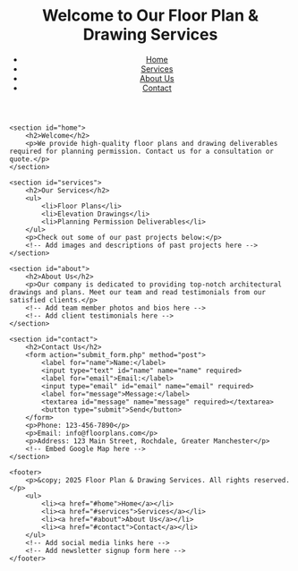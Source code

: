 <!DOCTYPE html>
<html lang="en">
<head>
    <meta charset="UTF-8">
    <meta name="viewport" content="width=device-width, initial-scale=1.0">
    <title>Floor Plan & Drawing Services</title>
    <link rel="stylesheet" href="styles.css">
</head>
<body>
    <header>
        <h1>Welcome to Our Floor Plan & Drawing Services</h1>
        <nav>
            <ul>
                <li><a href="#home">Home</a></li>
                <li><a href="#services">Services</a></li>
                <li><a href="#about">About Us</a></li>
                <li><a href="#contact">Contact</a></li>
            </ul>
        </nav>
    </header>

    <section id="home">
        <h2>Welcome</h2>
        <p>We provide high-quality floor plans and drawing deliverables required for planning permission. Contact us for a consultation or quote.</p>
    </section>

    <section id="services">
        <h2>Our Services</h2>
        <ul>
            <li>Floor Plans</li>
            <li>Elevation Drawings</li>
            <li>Planning Permission Deliverables</li>
        </ul>
        <p>Check out some of our past projects below:</p>
        <!-- Add images and descriptions of past projects here -->
    </section>

    <section id="about">
        <h2>About Us</h2>
        <p>Our company is dedicated to providing top-notch architectural drawings and plans. Meet our team and read testimonials from our satisfied clients.</p>
        <!-- Add team member photos and bios here -->
        <!-- Add client testimonials here -->
    </section>

    <section id="contact">
        <h2>Contact Us</h2>
        <form action="submit_form.php" method="post">
            <label for="name">Name:</label>
            <input type="text" id="name" name="name" required>
            <label for="email">Email:</label>
            <input type="email" id="email" name="email" required>
            <label for="message">Message:</label>
            <textarea id="message" name="message" required></textarea>
            <button type="submit">Send</button>
        </form>
        <p>Phone: 123-456-7890</p>
        <p>Email: info@floorplans.com</p>
        <p>Address: 123 Main Street, Rochdale, Greater Manchester</p>
        <!-- Embed Google Map here -->
    </section>

    <footer>
        <p>&copy; 2025 Floor Plan & Drawing Services. All rights reserved.</p>
        <ul>
            <li><a href="#home">Home</a></li>
            <li><a href="#services">Services</a></li>
            <li><a href="#about">About Us</a></li>
            <li><a href="#contact">Contact</a></li>
        </ul>
        <!-- Add social media links here -->
        <!-- Add newsletter signup form here -->
    </footer>
</body>
</html>
